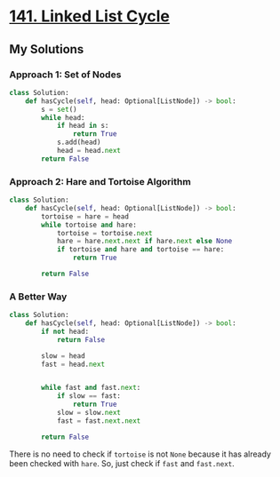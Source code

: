 # [141. Linked List Cycle](https://leetcode.com/problems/linked-list-cycle/description/?envType=daily-question&envId=2024-03-06)

## My Solutions

### Approach 1: Set of Nodes

```python
class Solution:
    def hasCycle(self, head: Optional[ListNode]) -> bool:
        s = set()
        while head:
            if head in s:
                return True
            s.add(head)
            head = head.next
        return False

```

### Approach 2: Hare and Tortoise Algorithm

```python
class Solution:
    def hasCycle(self, head: Optional[ListNode]) -> bool:
        tortoise = hare = head
        while tortoise and hare:
            tortoise = tortoise.next
            hare = hare.next.next if hare.next else None
            if tortoise and hare and tortoise == hare:
                return True

        return False

```

### A Better Way

```python
class Solution:
    def hasCycle(self, head: Optional[ListNode]) -> bool:
        if not head:
            return False

        slow = head
        fast = head.next


        while fast and fast.next:
            if slow == fast:
                return True
            slow = slow.next
            fast = fast.next.next

        return False

```

There is no need to check if `tortoise` is not `None` because it has already been checked with `hare`. So, just check if `fast` and `fast.next`. 
